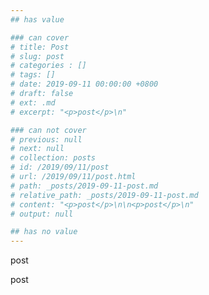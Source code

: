 ```yaml
---
## has value

### can cover
# title: Post
# slug: post
# categories : []
# tags: []
# date: 2019-09-11 00:00:00 +0800
# draft: false
# ext: .md
# excerpt: "<p>post</p>\n"

### can not cover
# previous: null
# next: null
# collection: posts
# id: /2019/09/11/post
# url: /2019/09/11/post.html
# path: _posts/2019-09-11-post.md
# relative_path: _posts/2019-09-11-post.md
# content: "<p>post</p>\n\n<p>post</p>\n"
# output: null

## has no value
---
```

post

post